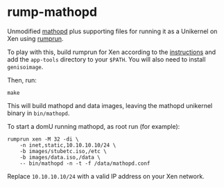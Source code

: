 rump-mathopd
============

Unmodified [mathopd](http://mathopd.org/) plus supporting files for running it
as a Unikernel on Xen using [rumprun](http://repo.rumpkernel.org/rumprun).

To play with this, build rumprun for Xen according to the
[instructions](http://wiki.rumpkernel.org/Repo%3A-rumprun) and add the
`app-tools` directory to your `$PATH`. You will also need to install
`genisoimage`.

Then, run:

````
make
````

This will build mathopd and data images, leaving the mathopd unikernel binary
in `bin/mathopd`.

To start a domU running mathopd, as root run (for example):

````
rumprun xen -M 32 -di \
    -n inet,static,10.10.10.10/24 \
    -b images/stubetc.iso,/etc \
    -b images/data.iso,/data \
    -- bin/mathopd -n -t -f /data/mathopd.conf
````

Replace `10.10.10.10/24` with a valid IP address on your Xen network.
